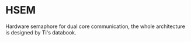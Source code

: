 # HSEM
Hardware semaphore for dual core communication, the whole architecture is designed by Ti's databook.  
